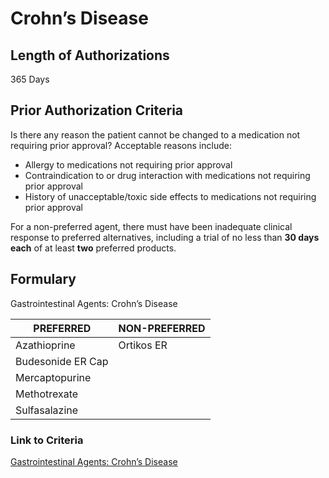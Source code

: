 # Crohn’s Disease

## Length of Authorizations

365 Days

## Prior Authorization Criteria

Is there any reason the patient cannot be changed to a medication not requiring prior approval? Acceptable reasons include:

-   Allergy to medications not requiring prior approval
-   Contraindication to or drug interaction with medications not requiring prior approval
-   History of unacceptable/toxic side effects to medications not requiring prior approval

For a non-preferred agent, there must have been inadequate clinical response to preferred alternatives, including a trial of no less than **30 days each** of at least **two** preferred products.

## Formulary

Gastrointestinal Agents: Crohn’s Disease

| PREFERRED         | NON-PREFERRED |
|-------------------|---------------|
| Azathioprine      | Ortikos ER    |
| Budesonide ER Cap |               |
| Mercaptopurine    |               |
| Methotrexate      |               |
| Sulfasalazine     |               |

### Link to Criteria

[Gastrointestinal Agents: Crohn’s Disease](https://pharmacy.medicaid.ohio.gov/sites/default/files/20220415_UPDL_Criteria_FINAL_.pdf#page=59)
